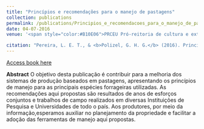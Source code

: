 ```yaml
---
title: "Princípios e recomendações para o manejo de pastagens"
collection: publications
permalink: /publications/Principios_e_recomendacoes_para_o_manejo_de_pastagens_2016.md
date: 04-07-2016
venue: '<span style="color:#B10E06">PRCEU Pró‐reitoria de cultura e extensão universitária.</span>'

citation: "Pereira, L. E. T., & <b>Polizel, G. H. G.</b> (2016). Princípios e recomendações para o manejo de pastagens. Pirassununga: PRCEU-pró-reitoria de cultura e extensão universitária." 
---
```


[Access book here](http://www.livrosabertos.sibi.usp.br/portaldelivrosUSP/catalog/view/122/103/522)

<b>Abstract</b>
O objetivo desta publicação é contribuir para a melhoria dos sistemas de produção baseados em pastagens, apresentando os princípios de manejo para as principais espécies forrageiras utilizadas. As recomendações aqui propostas são resultados de anos de esforços conjuntos e trabalhos de campo realizados em diversas Instituições de Pesquisa e Universidades de todo o país. Aos produtores, por meio da informação,esperamos auxiliar no planejamento da propriedade e facilitar a adoção das ferramentas de manejo aqui propostas.
